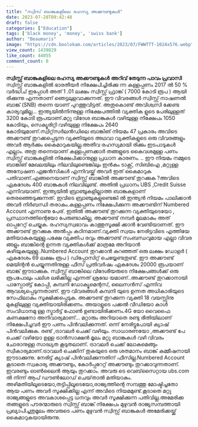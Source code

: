 ```yaml
---
title: "സ്വിസ് ബാങ്കുകളിലെ രഹസ്യ അക്കൗണ്ടുകൾ"
date: 2023-07-28T09:42:48
draft: false
categories: ["Education"]
tags: ['black money', 'money', 'swiss bank']
author: "Beaumaris"
image: "https://cdn.boolokam.com/articles/2023/07/FWWTTT-1024x576.webp"
view_count: 1439829
like_count: 44055
comment_count: 0
---
```


**സ്വിസ്സ്‍ ബാങ്കുകളിലെ രഹസ്യ അക്കൗണ്ടുകൾ** **അറിവ് തേടുന്ന പാവം പ്രവാസി** സ്വിസ്സ്‌ ബാങ്കുകളിൽ ഭാരതീയർ നിക്ഷേപിച്ചിരിക്കു ന്ന കള്ളപ്പണം 2017 ൽ 50 % വർദ്ധിച് ഇപ്പോൾ അത് 1 .01 ലക്ഷം സ്വിസ്സ് ഫ്രാങ്ക് ( 7000 കോടി രൂപ ) ആയി രിക്കുന്നു എന്നതാണ് ഞെട്ടലുളവാക്കുന്നത്. ഈ വിവരങ്ങൾ സ്വിസ്സ് നാഷണൽ ബാങ്ക് (SNB) തന്നെ യാണ് പുറത്തുവിട്ടത്. അതുകൊണ്ട് അവിശ്വസി ക്കേണ്ട കാര്യവുമില്ല... ഇന്ത്യയിൽനിന്നുള്ള നിക്ഷേപത്തിൽ വ്യക്തിക ളുടെ പേരിലുള്ളത് 3200 കോടി രൂപയാണ്.മറ്റു വിദേശ ബാങ്കുകൾ വഴിയുള്ള നിക്ഷേപം 1050 കോടിയും, സെക്യൂരിറ്റി വഴിയുള്ള നിക്ഷേപം 2640 കോടിയുമാണ്.സ്വിറ്റ്‌സർലൻഡിലെ ബാങ്കിങ് നിയമം 47 പ്രകാരം അവിടെ അക്കൗണ്ട് തുറക്കപ്പെടുന്ന വ്യക്തിയുടെ അഥവാ വ്യക്തികളുടെ ഒരു വിവരങ്ങളും അവർ ആർക്കും കൈമാറുകയില്ല.അതീവ രഹസ്യമായി രിക്കും ഇടപാടുകൾ എല്ലാം. അതു തന്നെയാണ് കള്ളപ്പണക്കാർ തങ്ങളുടെ കൈവശമുള്ള പണം സ്വിസ്സ്‍ ബാങ്കുകളിൽ നിക്ഷേപിക്കാനുള്ള പ്രധാന കാരണം. .. [](https://cdn.boolokam.com/articles/2023/07/FWWTTT.webp)ഈ നിയമം നമ്മുടെ ബാങ്കിങ് മേഖലയിലും നിലവിലുണ്ടെങ്കിലും ഇൻകം ടാക്സ്, സിബിഐ ,മറ്റുള്ള അന്വേഷണ ഏജൻസികൾ എന്നിവയ്ക്ക് അവർ ഇത് കൈമാറുക പതിവാണ്.എങ്ങനെയാണ് സ്വിസ്സ് ബാങ്കിൽ അക്കൗണ്ട് തുറക്കുക ?അവിടെ ഏകദേശം 400 ബാങ്കുകൾ നിലവിലുണ്ട്. അതിൽ പ്രധാനം UBS ,Credit Suisse എന്നിവയാണ്. ഇന്ത്യയിൽ ബ്രാഞ്ചുകളില്ലാത്ത ബാങ്കുകളാണ് തെരഞ്ഞെടുക്കുന്നത്. ഇവിടെ ബ്രാഞ്ചുകളുണ്ടെങ്കി ൽ ഇന്ത്യൻ നിയമം പാലിക്കാൻ അവർ നിർബന്ധി തരാകും.കള്ളപ്പണം നിക്ഷേപിക്കുന്ന അക്കൗണ്ടിന് Numbered Account എന്നാണു പേര്. ഇതിൽ അക്കൗണ്ട് തുറക്കുന്ന വ്യക്തിയുടെയോ , പ്രസ്ഥാനത്തിന്റെയോ പേരുണ്ടാകില്ല, അക്കൗണ്ട് നമ്പർ മൂലമാകും അത് ഓപ്പറേറ്റ് ചെയ്യുക. രഹസ്യസ്വഭാവം കാത്തുസൂക്ഷി ക്കാൻ വേണ്ടിയാണത്. ഈ അക്കൗണ്ട് തുറക്കുക അൽപ്പം കഠിനമാണ്.വ്യക്തി സ്വയം നേരിട്ടവിടെ എത്തിയേ മതിയാകുകയുള്ളു.പക്ഷേ വ്യക്തിപ രവും അക്കൗണ്ട് സംബന്ധവുമായ എല്ലാ വിവര ങ്ങളും ബാങ്കിന്റെ ഉന്നത വ്യക്തികൾക്ക് മാത്രമേ അറിയാൻ കഴിയുകയുള്ളു..Numbered Account തുറക്കാൻ കുറഞ്ഞത് ഒരു ലക്ഷം ഡോളർ ( ഏകദേശം 69 ലക്ഷം രൂപ ) ഡിപ്പോസിറ്റ് ചെയ്യേണ്ടതുണ്ട്. ഈ അക്കൗണ്ട് മെയിന്റൻ ചെയ്യുന്നതിനുള്ള ഫീസ് പ്രതിവർഷം ഏകദേശം 20000 രൂപയാണ് ബാങ്ക് ഈടാക്കുക. സ്വിസ്സ്‌ ബാങ്കിലെ വിദേശീയരുടെ നിക്ഷേപങ്ങൾക്ക് ഒരു രൂപപോലും പലിശ ലഭിക്കില്ല എന്നത് ശ്രദ്ധേ യമാണ്..അക്കൗണ്ട് തുറക്കാനായി പാസ്പോര്ട്ട് കോപ്പി, കമ്പനി ഡോക്യൂമെന്റസ്, ലൈസൻസ് എന്നിവ ആവശ്യപ്പെടുന്നതാണ്. ഈ വിവരങ്ങൾ കമ്പനി യുടെ ഉന്നത അധികാരിയുടെ സേഫിലാകും സൂക്ഷിക്കപ്പെടുക. അക്കൗണ്ട് തുറക്കുന്ന വ്യക്തി 18 വയസ്സിനു മുകളിലുള്ള വ്യക്തിയായിരിക്കണം. അയാളുടെ പക്കൽ വീഡിയോ കാൾ സംവിധാനമു ള്ള സ്മാർട്ട് ഫോൺ ഉണ്ടായിരിക്കണം.4G യോ വൈഫൈ കണക്ഷനോ അനിവാര്യമാണ്... മറ്റാരും അറിയാതെ രണ്ടു രീതിയിലാണ് നിക്ഷേപിച്ചവർ ഈ പണം പിൻവലിക്കുന്നത്. ഒന്ന് നേരിട്ടുപോയി ക്യാഷ് പിൻവലിക്കുക. രണ്ട് ,ട്രാവലർ ചെക്ക് വഴിയും. സാധാരണയോ ,അക്കൗണ്ട് പേ ചെക്ക് വഴിയോ ഉള്ള ട്രാൻസാക്ഷൻ മൂലം മറ്റു ബാങ്കുകൾ വഴി വിവരം ചോരാനുള്ള സാദ്ധ്യത കൂടുതലാണ്. ട്രാവലർ ചെക്ക് ലോകമെങ്ങും സ്വീകാര്യമാണ്.ട്രാവലർ ചെക്കിന് തുകയുടെ ഒരു ശതമാനം ബാങ്ക് കമ്മീഷനായി ഈടാക്കുന്നു. നേരിട്ട് ക്യാഷ് പിൻവലിക്കുന്നതിന് ഫീസില്ല.Numbered Account കൂടാതെ സ്വകാര്യ അക്കൗണ്ടും, കോർപ്പറേറ്റ് അക്കൗണ്ടും തുറക്കാവുന്നതാണ്. ഇവരണ്ടും ഓൺലൈൻ ആയും തുറക്കാം. അവരു ടെ വെബ്‌സൈറ്റായ ubs.com ൽ നിന്ന് ആപ് ഡൗൺലോഡ് ചെയ്‌താൽ മതിയാകും. അഴിമതിയിലൂടെയോ,തട്ടിപ്പിലൂടെയോ,രാജ്യത്തിന്റെ സമ്പത്തു മോഷ്ടിച്ചതോ ആയ പണം അവർ സൂക്ഷിക്കില്ല എന്ന് അവിടെ നിയമമുണ്ട്.കൂടാതെ മറ്റു രാജ്യങ്ങളുടെ അവകാശപ്പെട്ട ധനവും അവർ സൂക്ഷിക്കുന്ന പതിവില്ല.അമേരിക്ക തങ്ങളുടെ പൗരന്മാരുടെ സ്വിസ്സ് ബാങ്ക് നിക്ഷേപം മുഴുവൻ രാജ്യസമ്പത്തായി പ്രഖ്യാപിച്ചതുമൂലം അവരുടെ പണം മുഴുവൻ സ്വിസ്സ് ബാങ്കുകൾ അമേരിക്കയ്ക്ക് കൈമാറുകയായിരുന്നു.
